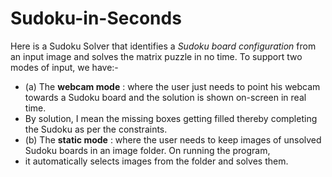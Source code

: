 # Sudoku-in-Seconds

Here is a Sudoku Solver that identifies a *Sudoku board configuration* from an input image and solves the matrix puzzle in no time.
To support two modes of input, we have:-
- (a) The **webcam mode** : where the user just needs to point his webcam towards a Sudoku board and the solution is shown on-screen in real time.
- By solution, I mean the missing boxes getting filled thereby completing the Sudoku as per the constraints.
- (b) The **static mode** : where the user needs to keep images of unsolved Sudoku boards in an image folder. On running the program, 
- it automatically selects images from the folder and solves them. 
